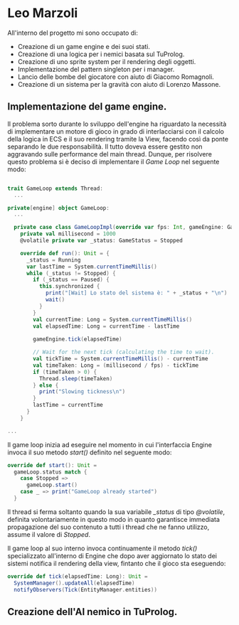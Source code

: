 # Leo Marzoli

All'interno del progetto mi sono occupato di:
* Creazione di un game engine e dei suoi stati.
* Creazione di una logica per i nemici basata sul TuProlog.
* Creazione di uno sprite system per il rendering degli oggetti.
* Implementazione del pattern singleton per i manager.
* Lancio delle bombe del giocatore con aiuto di Giacomo Romagnoli.
* Creazione di un sistema per la gravità con aiuto di Lorenzo Massone.

## Implementazione del game engine.

Il problema sorto durante lo sviluppo dell'engine ha riguardato la necessità di implementare un motore di gioco in grado di interlacciarsi con il calcolo della logica in ECS e il suo rendering tramite la View, facendo così da ponte separando le due responsabilità. Il tutto doveva essere gestito non aggravando sulle performance del main thread. Dunque, per risolvere questo problema si è deciso di implementare il *Game Loop* nel seguente modo:

```scala

trait GameLoop extends Thread:
  ...

private[engine] object GameLoop:
  ...

  private case class GameLoopImpl(override var fps: Int, gameEngine: GameEngine) extends GameLoop {
    private val millisecond = 1000
    @volatile private var _status: GameStatus = Stopped

    override def run(): Unit = {
      _status = Running
      var lastTime = System.currentTimeMillis()
      while (_status != Stopped) {
        if (_status == Paused) {
          this.synchronized {
            print("[Wait] Lo stato del sistema è: " + _status + "\n")
            wait()
          }
        }
        val currentTime: Long = System.currentTimeMillis()
        val elapsedTime: Long = currentTime - lastTime
        
        gameEngine.tick(elapsedTime)

        // Wait for the next tick (calculating the time to wait).
        val tickTime = System.currentTimeMillis() - currentTime
        val timeTaken: Long = (millisecond / fps) - tickTime
        if (timeTaken > 0) {
          Thread.sleep(timeTaken)
        } else {
          print("Slowing tickness\n")
        }
        lastTime = currentTime
      }
    }

...

```

Il game loop inizia ad eseguire nel momento in cui l'interfaccia Engine invoca il suo metodo *start()* definito nel seguente modo:

```scala
override def start(): Unit = 
  gameLoop.status match {
    case Stopped =>
      gameLoop.start()
    case _ => print("GameLoop already started")
  }

```

Il thread si ferma soltanto quando la sua variabile *_status* di tipo *@volatile*, definita volontariamente in questo modo in quanto garantisce immediata propagazione del suo contenuto a tutti i thread che ne fanno utilizzo, assume il valore di *Stopped*.

Il game loop al suo interno invoca continuamente il metodo *tick()* specializzato all'interno di Engine che dopo aver aggiornato lo stato dei sistemi notifica il rendering della view, fintanto che il gioco sta eseguendo: 

```scala
override def tick(elapsedTime: Long): Unit =
  SystemManager().updateAll(elapsedTime)
  notifyObservers(Tick(EntityManager.entities))
```

## Creazione dell'AI nemico in TuProlog.

